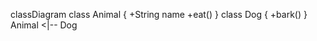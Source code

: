 classDiagram
    class Animal {
        +String name
        +eat()
    }
    class Dog {
        +bark()
    }
    Animal <|-- Dog
